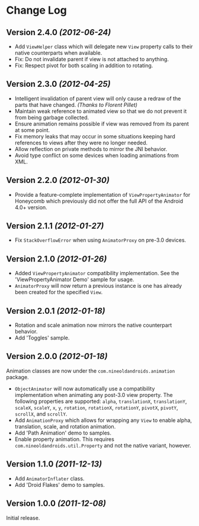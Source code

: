 Change Log
==========

Version 2.4.0 *(2012-06-24)*
----------------------------

 * Add `ViewHelper` class which will delegate new `View` property calls to
   their native counterparts when available.
 * Fix: Do not invalidate parent if view is not attached to anything.
 * Fix: Respect pivot for both scaling in addition to rotating.


Version 2.3.0 *(2012-04-25)*
----------------------------

 * Intelligent invalidation of parent view will only cause a redraw of the
   parts that have changed. *(Thanks to Florent Pillet)*
 * Maintain weak reference to animated view so that we do not prevent it from
   being garbage collected.
 * Ensure animation remains possible if view was removed from its parent at
   some point.
 * Fix memory leaks that may occur in some situations keeping hard references
   to views after they were no longer needed.
 * Allow reflection on private methods to mirror the JNI behavior.
 * Avoid type conflict on some devices when loading animations from XML.


Version 2.2.0 *(2012-01-30)*
----------------------------

 * Provide a feature-complete implementation of `ViewPropertyAnimator` for
   Honeycomb which previously did not offer the full API of the Android 4.0+
   version.


Version 2.1.1 *(2012-01-27)*
----------------------------

 * Fix `StackOverflowError` when using `AnimatorProxy` on pre-3.0 devices.


Version 2.1.0 *(2012-01-26)*
----------------------------

 * Added `ViewPropertyAnimator` compatibility implementation. See the
   'ViewPropertyAnimator Demo' sample for usage.
 * `AnimatorProxy` will now return a previous instance is one has already
   been created for the specified `View`.


Version 2.0.1 *(2012-01-18)*
----------------------------

 * Rotation and scale animation now mirrors the native counterpart behavior.
 * Add 'Toggles' sample.


Version 2.0.0 *(2012-01-18)*
----------------------------

Animation classes are now under the `com.nineoldandroids.animation` package.

 * `ObjectAnimator` will now automatically use a compatibility implementation
   when animating any post-3.0 view property. The following properties are
   supported: `alpha`, `translationX`, `translationY`, `scaleX`, `scaleY`,
   `x`, `y`, `rotation`, `rotationX`, `rotationY`, `pivotX`, `pivotY`,
   `scrollX`, and `scrollY`.
 * Add `AnimationProxy` which allows for wrapping any `View` to enable
   alpha, translation, scale, and rotation animation.
 * Add 'Path Animation' demo to samples.
 * Enable property animation. This requires `com.nineoldandroids.util.Property`
   and not the native variant, however.


Version 1.1.0 *(2011-12-13)*
----------------------------

 * Add `AnimatorInflater` class.
 * Add 'Droid Flakes' demo to samples.


Version 1.0.0 *(2011-12-08)*
----------------------------

Initial release.
